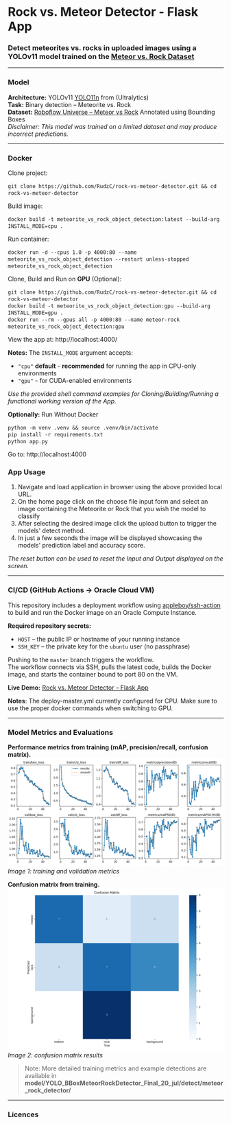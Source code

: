 # Rock vs. Meteor Detector - Flask App

### Detect meteorites vs. rocks in uploaded images using a YOLOv11 model trained on the [Meteor vs. Rock Dataset](https://universe.roboflow.com/aiprojects-jxzlb/merged_meteorvsrock) 

---

### Model

**Architecture:** YOLOv11 [YOLO11n](https://github.com/ultralytics/assets/releases/download/v8.3.0/yolo11n.pt) from (Ultralytics)  
**Task:** Binary detection – Meteorite vs. Rock  
**Dataset:** [Roboflow Universe – Meteor vs Rock](https://universe.roboflow.com/aiprojects-jxzlb/merged_meteorvsrock) Annotated using Bounding Boxes  
*Disclaimer: This model was trained on a limited dataset and may produce incorrect predictions.*

---

### Docker

Clone project:
```shell
git clone https://github.com/RudzC/rock-vs-meteor-detector.git && cd rock-vs-meteor-detector
```

Build image:
```shell
docker build -t meteorite_vs_rock_object_detection:latest --build-arg INSTALL_MODE=cpu .
```
            
Run container:
```shell
docker run -d --cpus 1.0 -p 4000:80 --name meteorite_vs_rock_object_detection --restart unless-stopped meteorite_vs_rock_object_detection
```

Clone, Build and Run on **GPU** (Optional):
```shell
git clone https://github.com/RudzC/rock-vs-meteor-detector.git && cd rock-vs-meteor-detector
docker build -t meteorite_vs_rock_object_detection:gpu --build-arg INSTALL_MODE=gpu .
docker run --rm --gpus all -p 4000:80 --name meteor-rock meteorite_vs_rock_object_detection:gpu
```

View the app at: http://localhost:4000/

**Notes:** The `INSTALL_MODE` argument accepts:
- `"cpu"` **default** - **recommended** for running the app in CPU-only environments
- `"gpu"` - for CUDA-enabled environments 

*Use the provided shell command examples for Cloning/Building/Running a functional working version of the App.*

**Optionally:** Run Without Docker

```shell
python -m venv .venv && source .venv/bin/activate
pip install -r requirements.txt
python app.py
```
Go to: http://localhost:4000

### App Usage

1. Navigate and load application in browser using the above provided local URL.
2. On the home page click on the choose file input form and select an image containing the Meteorite or Rock that you wish the model to classify
3. After selecting the desired image click the upload button to trigger the models' detect method.
4. In just a few seconds the image will be displayed showcasing the models' prediction label and accuracy score. 

*The reset button can be used to reset the Input and Output displayed on the screen.*

---

### CI/CD (GitHub Actions → Oracle Cloud VM)

This repository includes a deployment workflow using [appleboy/ssh-action](https://github.com/appleboy/ssh-action) to build and run the Docker image on an Oracle Compute Instance.

**Required repository secrets:**
- `HOST` – the public IP or hostname of your running instance
- `SSH_KEY` – the private key for the `ubuntu` user (no passphrase)

Pushing to the `master` branch triggers the workflow.  
The workflow connects via SSH, pulls the latest code, builds the Docker image, and starts the container bound to port 80 on the VM.

**Live Demo:** [Rock vs. Meteor Detector – Flask App](http://158.180.235.149/)

**Notes**: The deploy-master.yml currently configured for CPU. Make sure to use the proper docker commands when switching to GPU.

---

### Model Metrics and Evaluations

**Performance metrics from training (mAP, precision/recall, confusion matrix).**
<img loading="lazy" width="auto" height="auto" src="/model/YOLO_BBoxMeteorRockDetector_Final_20_jul/detect/meteor_rock_detector/results.png" alt="results png" />
*Image 1: training and validation metrics*

**Confusion matrix from training.**
<img loading="lazy" width="auto" height="auto" src="/model/YOLO_BBoxMeteorRockDetector_Final_20_jul/detect/meteor_rock_detector/confusion_matrix.png" alt="results png" />
*Image 2: confusion matrix results*

> Note: More detailed training metrics and example detections are available in **model/YOLO_BBoxMeteorRockDetector_Final_20_jul/detect/meteor_rock_detector/**

---

### Licences

